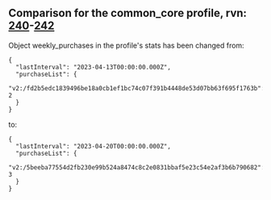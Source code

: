 ## Comparison for the common_core profile, rvn: [240](https://github.com/PRO100KatYT/FortniteProfileRevisions/tree/main/profiles/common_core/240%20common_core.json)-[242](https://github.com/PRO100KatYT/FortniteProfileRevisions/tree/main/profiles/common_core/242%20common_core.json)

Object weekly_purchases in the profile's stats has been changed from:

```
{
  "lastInterval": "2023-04-13T00:00:00.000Z",
  "purchaseList": {
    "v2:/fd2b5edc1839496be18a0cb1ef1bc74c07f391b4448de53d07bb63f695f1763b": 2
  }
}
```

to:

```
{
  "lastInterval": "2023-04-20T00:00:00.000Z",
  "purchaseList": {
    "v2:/5beeba77554d2fb230e99b524a8474c8c2e0831bbaf5e23c54e2af3b6b790682": 3
  }
}
```

<br><br>
